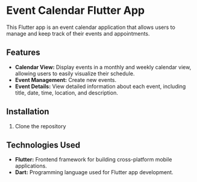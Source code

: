 # Event Calendar Flutter App

This Flutter app is an event calendar application that allows users to manage and keep track of their events and appointments.

## Features

- **Calendar View:** Display events in a monthly and weekly calendar view, allowing users to easily visualize their schedule.
- **Event Management:** Create new events.
- **Event Details:** View detailed information about each event, including title, date, time, location, and description.

## Installation

1. Clone the repository

## Technologies Used

- **Flutter:** Frontend framework for building cross-platform mobile applications.
- **Dart:** Programming language used for Flutter app development.
